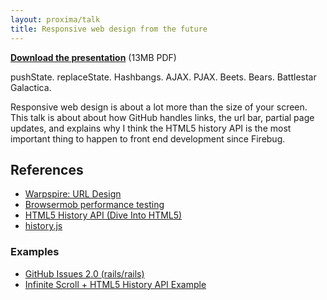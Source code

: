 ```yaml
---
layout: proxima/talk
title: Responsive web design from the future
---
```


<script src="http://speakerdeck.com/embed/4de55b8d5753082e3c000002.js?size=preview"></script>

**[Download the presentation](/talks/responsive/responsive.pdf)** (13MB PDF)

pushState. replaceState. Hashbangs. AJAX. PJAX. Beets. Bears. Battlestar Galactica.

Responsive web design is about a lot more than the size of your screen. This talk is about about how GitHub handles links, the url bar, partial page updates, and explains why I think the HTML5 history API is the most important thing to happen to front end development since Firebug.

## References

* [Warpspire: URL Design](http://warpspire.com/posts/url-design/)
* [Browsermob performance testing](http://browsermob.com/free-website-performance-test)
* [HTML5 History API (Dive Into HTML5)](http://diveintohtml5.org/history.html)
* [history.js](https://github.com/balupton/history.js)

### Examples

* [GitHub Issues 2.0 (rails/rails)](https://github.com/rails/rails/issues)
* [Infinite Scroll + HTML5 History API Example](http://warpspire.com/experiments/history-api/)
